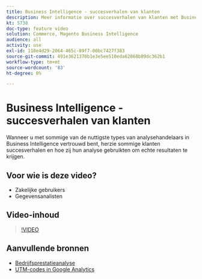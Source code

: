 ```yaml
---
title: Business Intelligence - succesverhalen van klanten
description: Meer informatie over succesverhalen van klanten met Business Intelligence.
kt: 5738
doc-type: feature video
solution: Commerce, Magento Business Intelligence
audience: all
activity: use
exl-id: 118e4d29-2064-465c-89f7-00bc7427f383
source-git-commit: 491e3621370b1e3e5ee510eda62868b89dc362b1
workflow-type: tm+mt
source-wordcount: '83'
ht-degree: 0%

---
```


# Business Intelligence - succesverhalen van klanten

Wanneer u met sommige van de nuttigste types van analysehandelaars in Business Intelligence vertrouwd bent, herzie sommige klanten succesverhalen en hoe zij hun analyse gebruikten om echte resultaten te krijgen.

## Voor wie is deze video?

- Zakelijke gebruikers
- Gegevensanalisten

## Video-inhoud

>[!VIDEO](https://video.tv.adobe.com/v/35992?quality=12&learn=on)

## Aanvullende bronnen

- [Bedrijfsprestatieanalyse](https://docs.magento.com/mbi/data-analyst/analysis/bus-perf-analysis.html)
- [UTM-codes in Google Analytics](https://docs.magento.com/mbi/best-practices/utm-tagging-google.html)
